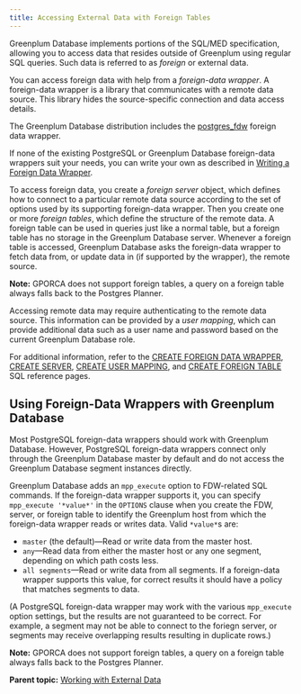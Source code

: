 ```yaml
---
title: Accessing External Data with Foreign Tables 
---
```


Greenplum Database implements portions of the SQL/MED specification, allowing you to access data that resides outside of Greenplum using regular SQL queries. Such data is referred to as *foreign* or external data.

You can access foreign data with help from a *foreign-data wrapper*. A foreign-data wrapper is a library that communicates with a remote data source. This library hides the source-specific connection and data access details.

The Greenplum Database distribution includes the [postgres\_fdw](../../ref_guide/modules/postgres_fdw.html) foreign data wrapper.

If none of the existing PostgreSQL or Greenplum Database foreign-data wrappers suit your needs, you can write your own as described in [Writing a Foreign Data Wrapper](g-devel-fdw.html).

To access foreign data, you create a *foreign server* object, which defines how to connect to a particular remote data source according to the set of options used by its supporting foreign-data wrapper. Then you create one or more *foreign tables*, which define the structure of the remote data. A foreign table can be used in queries just like a normal table, but a foreign table has no storage in the Greenplum Database server. Whenever a foreign table is accessed, Greenplum Database asks the foreign-data wrapper to fetch data from, or update data in \(if supported by the wrapper\), the remote source.

**Note:** GPORCA does not support foreign tables, a query on a foreign table always falls back to the Postgres Planner.

Accessing remote data may require authenticating to the remote data source. This information can be provided by a *user mapping*, which can provide additional data such as a user name and password based on the current Greenplum Database role.

For additional information, refer to the [CREATE FOREIGN DATA WRAPPER](../../ref_guide/sql_commands/CREATE_FOREIGN_DATA_WRAPPER.html), [CREATE SERVER](../../ref_guide/sql_commands/CREATE_SERVER.html), [CREATE USER MAPPING](../../ref_guide/sql_commands/CREATE_USER_MAPPING.html), and [CREATE FOREIGN TABLE](../../ref_guide/sql_commands/CREATE_FOREIGN_TABLE.html) SQL reference pages.

## <a id="greenplum"></a>Using Foreign-Data Wrappers with Greenplum Database 

Most PostgreSQL foreign-data wrappers should work with Greenplum Database. However, PostgreSQL foreign-data wrappers connect only through the Greenplum Database master by default and do not access the Greenplum Database segment instances directly.

Greenplum Database adds an `mpp_execute` option to FDW-related SQL commands. If the foreign-data wrapper supports it, you can specify `mpp_execute '*value*'` in the `OPTIONS` clause when you create the FDW, server, or foreign table to identify the Greenplum host from which the foreign-data wrapper reads or writes data. Valid `*value*`s are:

-   `master` \(the default\)—Read or write data from the master host.
-   `any`—Read data from either the master host or any one segment, depending on which path costs less.
-   `all segments`—Read or write data from all segments. If a foreign-data wrapper supports this value, for correct results it should have a policy that matches segments to data.

\(A PostgreSQL foreign-data wrapper may work with the various `mpp_execute` option settings, but the results are not guaranteed to be correct. For example, a segment may not be able to connect to the foriegn server, or segments may receive overlapping results resulting in duplicate rows.\)

**Note:** GPORCA does not support foreign tables, a query on a foreign table always falls back to the Postgres Planner.

**Parent topic:** [Working with External Data](../external/g-working-with-file-based-ext-tables.html)
